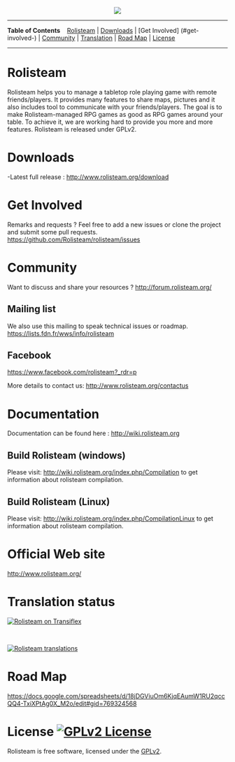 <p align='center'><img src="http://www.rolisteam.org/sites/default/files/pixture_reloaded_logo.png"/></p>

---

**Table of Contents** &nbsp;&nbsp; [Rolisteam](#rolisteam) | [Downloads](#downloads) | [Get Involved] (#get-involved-) | [Community](#community) | [Translation](#translation-status-) | [Road Map](#road-map-) | [License](#license-)

---

# Rolisteam

Rolisteam helps you to manage a tabletop role playing game with remote friends/players. It provides many features to share maps, pictures and it also includes tool to communicate with your friends/players. The goal is to make Rolisteam-managed RPG games as good as RPG games around your table. To achieve it, we are working hard to provide you more and more features. Rolisteam is released under GPLv2. 

# Downloads

-Latest full release : http://www.rolisteam.org/download<br>



# Get Involved

Remarks and requests ?  Feel free to add a new issues or clone the project and submit some pull requests.
https://github.com/Rolisteam/rolisteam/issues

# Community

Want to discuss and share your resources ? http://forum.rolisteam.org/

## Mailing list
We also use this mailing to speak technical issues or roadmap.
https://lists.fdn.fr/wws/info/rolisteam

## Facebook 
https://www.facebook.com/rolisteam?_rdr=p

More details to contact us: http://www.rolisteam.org/contactus


# Documentation

Documentation can be found here : http://wiki.rolisteam.org

##  Build Rolisteam (windows) 
Please visit: http://wiki.rolisteam.org/index.php/Compilation
to get information about rolisteam compilation. 

##  Build Rolisteam (Linux) 
Please visit: http://wiki.rolisteam.org/index.php/CompilationLinux
to get information about rolisteam compilation. 

# Official Web site

http://www.rolisteam.org/

# Translation status

[![Rolisteam on Transiflex](https://ds0k0en9abmn1.cloudfront.net/static/charts/images/tx-logo-micro.646b0065fce6.png)](https://www.transifex.com/projects/p/rolisteam/)

<br>

[![Rolisteam translations](https://www.transifex.com/projects/p/rolisteam/resource/rolisteamts/chart/image_png/)](https://www.transifex.com/projects/p/rolisteam/)

# Road Map

https://docs.google.com/spreadsheets/d/18jDGViuOm6KjqEAumW1RU2qccQQ4-TxiXPtAg0X_M2o/edit#gid=769324568


# License [![GPLv2 License](https://img.shields.io/badge/License-GPLv2-blue.svg)](https://github.com/Rolisteam/Rolisteam/blob/master/COPYING)

Rolisteam is free software, licensed under the [GPLv2](https://github.com/Rolisteam/Rolisteam/blob/master/COPYING).
